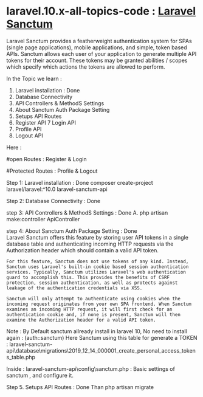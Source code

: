 # laravel.10.x-all-topics-code :  <u>Laravel Sanctum</u>
Laravel Sanctum provides a featherweight authentication system for SPAs (single page applications), mobile applications,
and simple, token based APIs. Sanctum allows each user of your application to generate multiple API tokens for their
account. These tokens may be granted abilities / scopes which specify which actions the tokens are allowed to perform.

In the Topic we learn : 
1. Laravel installation : Done
2. Database Connectivity
3. API Controllers & MethodS Settings
4. About Sanctum Auth Package Setting
5. Setups API Routes
6. Register API
7 Login API
8. Profile API
9. Logout API

Here : 
 
#open Routes : 
  Register & Login

#Protected Routes : 
  Profile & Logout

Step 1: Laravel installation : Done
    composer create-project laravel/laravel:^10.0 laravel-sanctum-api

Step 2: 
    Database Connectivity : Done

step 3: 
    API Controllers & MethodS Settings  : Done
    A. php artisan make:controller ApiController


step 4: About Sanctum Auth Package Setting : Done   
    Laravel Sanctum offers this feature by storing user API tokens in a single database table and authenticating incoming HTTP requests via the Authorization header which should contain a valid API token.

    For this feature, Sanctum does not use tokens of any kind. Instead, Sanctum uses Laravel's built-in cookie based session authentication services. Typically, Sanctum utilizes Laravel's web authentication guard to accomplish this. This provides the benefits of CSRF protection, session authentication, as well as protects against leakage of the authentication credentials via XSS.

    Sanctum will only attempt to authenticate using cookies when the incoming request originates from your own SPA frontend. When Sanctum examines an incoming HTTP request, it will first check for an authentication cookie and, if none is present, Sanctum will then examine the Authorization header for a valid API token.

Note : By Default sanctum allready install in laravel 10, No need to install again :  (auth::sanctum)
Here Sanctum using this table for generate a TOKEN :  laravel-sanctum-api\database\migrations\2019_12_14_000001_create_personal_access_tokens_table.php

Inside :  laravel-sanctum-api\config\sanctum.php : Basic settings of sanctum , and configure it.

Step 5. 
    Setups API Routes : Done Than php artisan migrate

